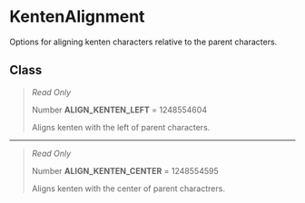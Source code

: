 # KentenAlignment
Options for aligning kenten characters relative to the parent characters.

## Class
> *Read Only* 
> 
> Number **ALIGN_KENTEN_LEFT** = 1248554604
> 
> Aligns kenten with the left of parent characters.
*** 
> *Read Only* 
> 
> Number **ALIGN_KENTEN_CENTER** = 1248554595
> 
> Aligns kenten with the center of parent charactrers.

